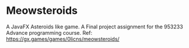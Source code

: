# Meowsteroids
A JavaFX Asteroids like game. A Final project assignment for the 953233 Advance programming course. Ref: https://gx.games/games/0licns/meowsteroids/
